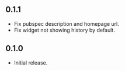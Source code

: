 ## 0.1.1

- Fix pubspec description and homepage url.
- Fix widget not showing history by default.

## 0.1.0

- Initial release.
